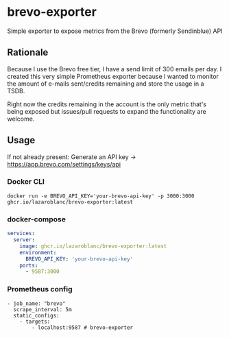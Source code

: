 # brevo-exporter

Simple exporter to expose metrics from the Brevo (formerly Sendinblue) API

## Rationale

Because I use the Brevo free tier, I have a send limit of 300 emails per day. I created this very simple Prometheus exporter because I wanted to monitor the amount of e-mails sent/credits remaining and store the usage in a TSDB.

Right now the credits remaining in the account is the only metric that's being exposed but issues/pull requests to expand the functionality are welcome.

## Usage

If not already present: Generate an API key -> https://app.brevo.com/settings/keys/api

### Docker CLI

```
docker run -e BREVO_API_KEY='your-brevo-api-key' -p 3000:3000 ghcr.io/lazaroblanc/brevo-exporter:latest
```

### docker-compose

```yaml
services:
  server:
    image: ghcr.io/lazaroblanc/brevo-exporter:latest
    environment:
      BREVO_API_KEY: 'your-brevo-api-key'
    ports:
      - 9587:3000
```

### Prometheus config

```
- job_name: "brevo"
  scrape_interval: 5m
  static_configs:
    - targets:
        - localhost:9587 # brevo-exporter
```

